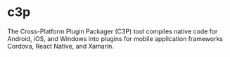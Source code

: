 # c3p
The Cross-Platform Plugin Packager (C3P) tool compiles native code for Android, iOS, and Windows into plugins for mobile application frameworks Cordova, React Native, and Xamarin.
